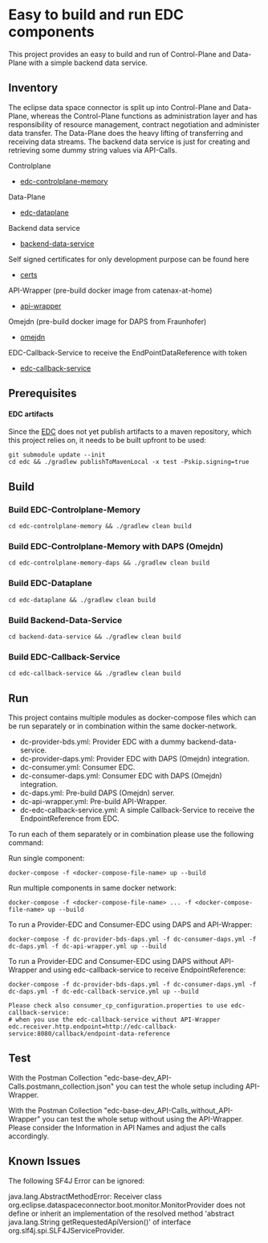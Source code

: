 # Easy to build and run EDC components

This project provides an easy to build and run of Control-Plane and Data-Plane with a simple backend data service.

## Inventory

The eclipse data space connector is split up into Control-Plane and Data-Plane, whereas the Control-Plane functions as administration layer
and has responsibility of resource management, contract negotiation and administer data transfer. 
The Data-Plane does the heavy lifting of transferring and receiving data streams.
The backend data service is just for creating and retrieving some dummy string values via API-Calls.

Controlplane

* [edc-controlplane-memory](edc-controlplane-memory)

Data-Plane

* [edc-dataplane](edc-dataplane)

Backend data service

* [backend-data-service](backend-data-service)

Self signed certificates for only development purpose can be found here

* [certs](certs)

API-Wrapper (pre-build docker image from catenax-at-home)

* [api-wrapper](https://github.com/catenax-ng/catenax-at-home)

Omejdn (pre-build docker image for DAPS from Fraunhofer)

* [omejdn](https://github.com/Fraunhofer-AISEC/omejdn-server)

EDC-Callback-Service to receive the EndPointDataReference with token

* [edc-callback-service](edc-callback-service)

## Prerequisites

#### EDC artifacts

Since the [EDC](https://github.com/eclipse-dataspaceconnector/DataSpaceConnector) does 
not yet publish artifacts to a maven repository, which this project relies on, it needs 
to be built upfront to be used:

```shell
git submodule update --init
cd edc && ./gradlew publishToMavenLocal -x test -Pskip.signing=true
```


## Build

### Build EDC-Controlplane-Memory
```shell
cd edc-controlplane-memory && ./gradlew clean build
```

### Build EDC-Controlplane-Memory with DAPS (Omejdn)
```shell
cd edc-controlplane-memory-daps && ./gradlew clean build
```

### Build EDC-Dataplane
```shell
cd edc-dataplane && ./gradlew clean build
```

### Build Backend-Data-Service
```shell
cd backend-data-service && ./gradlew clean build
```

### Build EDC-Callback-Service
```shell
cd edc-callback-service && ./gradlew clean build
```

## Run
This project contains multiple modules as docker-compose files which can be run separately or in combination within the same docker-network.
* dc-provider-bds.yml: Provider EDC with a dummy backend-data-service.
* dc-provider-daps.yml: Provider EDC with DAPS (Omejdn) integration.
* dc-consumer.yml: Consumer EDC.
* dc-consumer-daps.yml: Consumer EDC with DAPS (Omejdn) integration. 
* dc-daps.yml: Pre-build DAPS (Omejdn) server.
* dc-api-wrapper.yml: Pre-build API-Wrapper.
* dc-edc-callback-service.yml: A simple Callback-Service to receive the EndpointReference from EDC.

To run each of them separately or in combination please use the following command:

Run single component:
```
docker-compose -f <docker-compose-file-name> up --build
```
Run multiple components in same docker network:
```
docker-compose -f <docker-compose-file-name> ... -f <docker-compose-file-name> up --build 
```

To run a Provider-EDC and Consumer-EDC using DAPS and API-Wrapper:
```
docker-compose -f dc-provider-bds-daps.yml -f dc-consumer-daps.yml -f dc-daps.yml -f dc-api-wrapper.yml up --build
```

To run a Provider-EDC and Consumer-EDC using DAPS without API-Wrapper and using edc-callback-service to receive EndpointReference:
```
docker-compose -f dc-provider-bds-daps.yml -f dc-consumer-daps.yml -f dc-daps.yml -f dc-edc-callback-service.yml up --build

Please check also consumer_cp_configuration.properties to use edc-callback-service:
# when you use the edc-callback-service without API-Wrapper
edc.receiver.http.endpoint=http://edc-callback-service:8080/callback/endpoint-data-reference
```

## Test
With the Postman Collection "edc-base-dev_API-Calls.postmann_collection.json" you can test the whole setup including API-Wrapper.

With the Postman Collection "edc-base-dev_API-Calls_without_API-Wrapper" you can test the whole setup without using the API-Wrapper. Please consider the Information in API Names and adjust the calls accordingly.

## Known Issues
The following SF4J Error can be ignored:

java.lang.AbstractMethodError: Receiver class org.eclipse.dataspaceconnector.boot.monitor.MonitorProvider does not define or inherit an implementation of the resolved method 'abstract java.lang.String getRequestedApiVersion()' of interface org.slf4j.spi.SLF4JServiceProvider.